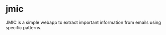 # jmic
JMIC is a simple webapp to extract important information from emails using specific patterns.
